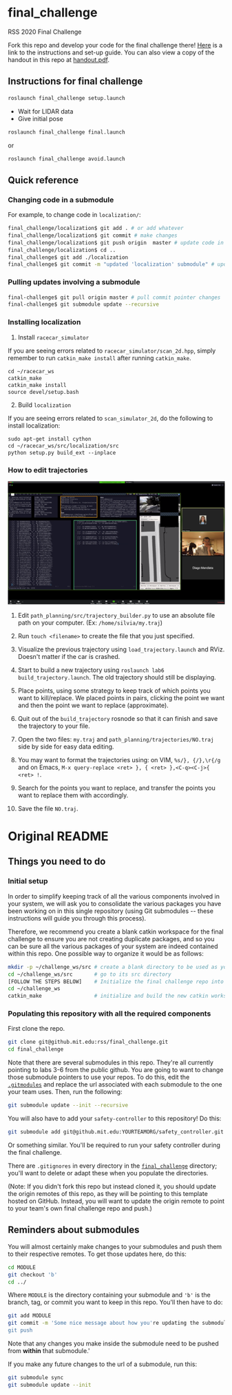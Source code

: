 # final_challenge

RSS 2020 Final Challenge

Fork this repo and develop your code for the final challenge there!
[Here](https://tinyurl.com/RSS2020-finalChallenge) is a link to the
instructions and set-up guide.  You can also view a copy of the
handout in this repo at [handout.pdf](./handout.pdf).

## Instructions for final challenge

```bash
roslaunch final_challenge setup.launch
```
- Wait for LIDAR data
- Give initial pose

```bash
roslaunch final_challenge final.launch
```
or
```bash
roslaunch final_challenge avoid.launch
```


## Quick reference


### Changing code in a submodule

For example, to change code in `localization/`:

```bash
final_challenge/localization$ git add . # or add whatever
final_challenge/localization$ git commit # make changes
final_challenge/localization$ git push origin  master # update code in the localization repo
final_challenge/localization$ cd ..
final_challenge$ git add ./localization
final_challenge$ git commit -m "updated 'localization' submodule" # update code in the final_challenge repo
```

### Pulling updates involving a submodule

```bash
final-challenge$ git pull origin master # pull commit pointer changes
final-challenge$ git submodule update --recursive
```

### Installing localization

1. Install `racecar_simulator`

If you are seeing errors related to `racecar_simulator/scan_2d.hpp`,
simply remember to run `catkin_make install` after running
`catkin_make`.

```
cd ~/racecar_ws
catkin_make
catkin_make install
source devel/setup.bash
```

2. Build `localization`

If you are seeing errors related to `scan_simulator_2d`, do the following to install localization:
```
sudo apt-get install cython
cd ~/racecar_ws/src/localization/src
python setup.py build_ext --inplace
```

### How to edit trajectories

![Trajectory editing](./edit_trajectory.png)

1. Edit `path_planning/src/trajectory_builder.py` to use an absolute file path on your computer.  (Ex: `/home/silvia/my.traj`)

1. Run `touch <filename>` to create the file that you just specified.

1. Visualize the previous trajectory using `load_trajectory.launch` and RViz.  Doesn't matter if the car is crashed.

1. Start to build a new trajectory using `roslaunch lab6 build_trajectory.launch`.  The old trajectory should still be displaying.

1. Place points, using some strategy to keep track of which points you want to kill/replace.  We placed points in pairs, clicking the point we want and then the point we want to replace (approximate).

1. Quit out of the `build_trajectory` rosnode so that it can finish and save the trajectory to your file.

1. Open the two files: `my.traj` and `path_planning/trajectories/NO.traj` side by side for easy data editing.

1. You may want to format the trajectories using: on VIM, `%s/}, {/},\r{/g` and on Emacs, `M-x query-replace <ret> }, { <ret> },<C-q><C-j>{ <ret> !`.

1. Search for the points you want to replace, and transfer the points you want to replace them with accordingly.

1. Save the file `NO.traj`.


# Original README





## Things you need to do

### Initial setup

In order to simplify keeping track of all the various components involved in your system, we will ask you to consolidate the various packages you have been working on in this single repository (using Git submodules -- these instructions will guide you through this process).

Therefore, we recommend you create a blank catkin workspace for the final challenge to ensure you are not creating duplicate packages, and so you can be sure all the various packages of your system are indeed contained within this repo. One possible way to organize it would be as follows:

```bash
mkdir -p ~/challenge_ws/src # create a blank directory to be used as you catkin workspace
cd ~/challenge_ws/src       # go to its src directory
[FOLLOW THE STEPS BELOW]    # Initialize the final challenge repo into this src directory
cd ~/challenge_ws
catkin_make                 # initialize and build the new catkin workspace
```

### Populating this repository with all the required components

First clone the repo.

```bash
git clone git@github.mit.edu:rss/final_challenge.git
cd final_challenge
```

Note that there are several submodules in this repo. They're all currently pointing to labs 3-6 from the public github. You are going to want to change those submodule pointers to use your repos.
To do this, edit the [`.gitmodules`](/.gitmodlues) and replace the url associated with each submodule to the one your team uses. Then, run the following:

```bash
git submodule update --init --recursive
```

You will also have to add your `safety-controller` to this repository! Do this:

```bash
git submodule add git@github.mit.edu:YOURTEAMORG/safety_controller.git
```

Or something similar. You'll be required to run your safety controller during the final challenge.

There are `.gitignores` in every directory in the [`final_challenge`](/final_challenge) directory; you'll want to delete or adapt these when you populate the directories.

(Note: If you didn't fork this repo but instead cloned it, you should update the origin remotes of this repo, as they will be pointing to this template hosted on GitHub. Instead, you will want to update the origin remote to point to your team's own final challenge repo and push.)

## Reminders about submodules

You will almost certainly make changes to your submodules and push them to their respective remotes. To get those updates here, do this:

```bash
cd MODULE
git checkout 'b'
cd ../
```

Where `MODULE` is the directory containing your submodule and `'b'` is the branch, tag, or commit you want to keep in this repo. You'll then have to do:

```bash
git add MODULE
git commit -m 'Some nice message about how you're updating the submodule ref'
git push
```

Note that any changes you make inside the submodule need to be pushed from **within** that submodule.'

If you make any future changes to the url of a submodule, run this:

```bash
git submodule sync
git submodule update --init
```
